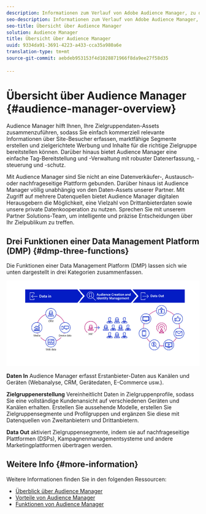 ```yaml
---
description: Informationen zum Verlauf von Adobe Audience Manager, zu den erfassten Datentypen, zur Segmentierung, Berichterstellung und mehr.
seo-description: Informationen zum Verlauf von Adobe Audience Manager, zu den erfassten Datentypen, zur Segmentierung, Berichterstellung und mehr.
seo-title: Übersicht über Audience Manager
solution: Audience Manager
title: Übersicht über Audience Manager
uuid: 9334da91-3691-4223-a433-cca35a980a6e
translation-type: tm+mt
source-git-commit: aebdeb953153f4d1028871966f8da9ee27f58d35

---
```



# Übersicht über Audience Manager {#audience-manager-overview}

Audience Manager hilft Ihnen, Ihre Zielgruppendaten-Assets zusammenzuführen, sodass Sie einfach kommerziell relevante Informationen über Site-Besucher erfassen, marktfähige Segmente erstellen und zielgerichtete Werbung und Inhalte für die richtige Zielgruppe bereitstellen können. Darüber hinaus bietet Audience Manager eine einfache Tag-Bereitstellung und -Verwaltung mit robuster Datenerfassung, -steuerung und -schutz.

Mit Audience Manager sind Sie nicht an eine Datenverkäufer-, Austausch- oder nachfrageseitige Plattform gebunden. Darüber hinaus ist Audience Manager völlig unabhängig von den Daten-Assets unserer Partner. Mit Zugriff auf mehrere Datenquellen bietet Audience Manager digitalen Herausgebern die Möglichkeit, eine Vielzahl von Drittanbieterdaten sowie unsere private Datenkooperation zu nutzen. Sprechen Sie mit unserem Partner Solutions-Team, um intelligente und präzise Entscheidungen über Ihr Zielpublikum zu treffen.

## Drei Funktionen einer Data Management Platform (DMP) {#dmp-three-functions}

Die Funktionen einer Data Management Platform (DMP) lassen sich wie unten dargestellt in drei Kategorien zusammenfassen.

![Bild von drei DMP-Funktionen: Daten in, Zielgruppenerstellung, Datenausgabe](/help/using/overview/assets/dmp-functions.png)

**Daten In** Audience Manager erfasst Erstanbieter-Daten aus Kanälen und Geräten (Webanalyse, CRM, Gerätedaten, E-Commerce usw.).

**Zielgruppenerstellung** Vereinheitlicht Daten in Zielgruppenprofile, sodass Sie eine vollständige Kundenansicht auf verschiedenen Geräten und Kanälen erhalten. Erstellen Sie aussehende Modelle, erstellen Sie Zielgruppensegmente und Profilgruppen und ergänzen Sie diese mit Datenquellen von Zweitanbietern und Drittanbietern.

**Data Out** aktiviert Zielgruppensegmente, indem sie auf nachfrageseitige Plattformen (DSPs), Kampagnenmanagementsysteme und andere Marketingplattformen übertragen werden.

## Weitere Info {#more-information}

Weitere Informationen finden Sie in den folgenden Ressourcen:
* [Überblick über Audience Manager](https://www.adobe.com/analytics/audience-manager.html)
* [Vorteile von Audience Manager](https://www.adobe.com/analytics/audience-manager/benefits.html)
* [Funktionen von Audience Manager](https://www.adobe.com/analytics/audience-manager/features.html)


<!--

## History and Background {#history-and-background}

Audience Manager started as Demdex in 2008. It was acquired by Adobe Systems in 2011 and subsequently rebranded as Audience Manager.

## History {#history}

Since 2008, Audience Manager (formerly, [!UICONTROL Demdex]) has been a pioneer in the on-line audience management market. Audience Manager services power dynamic, multi-channel online data strategies. Our platform and services are used by an array of diverse industries from automobiles (AutoTrader), to airlines (American Airlines), and financial services companies (American Express). Audience Manager uses enterprise-level technology to provide the scale, reliability, analytics, and performance to help your business succeed online. Audience Manager integrates with the Adobe Experience Cloud to help you centralize, manage, and take action on your data assets across a growing number of digitally addressable channels.

## Audience Manager and its Data Management Platform (DMP) {#aam-dmp}

Audience Manager helps you manage your data pipeline. Our service is a catalyst that transforms generic users and raw data signals into actual audience segments used for multi-channel marketing efforts. Additionally, Audience Manager provides tools for tag management and audience analytics while simultaneously meeting the privacy and data security needs of clients and consumers.

![](assets/am_overview_80.png)


-->